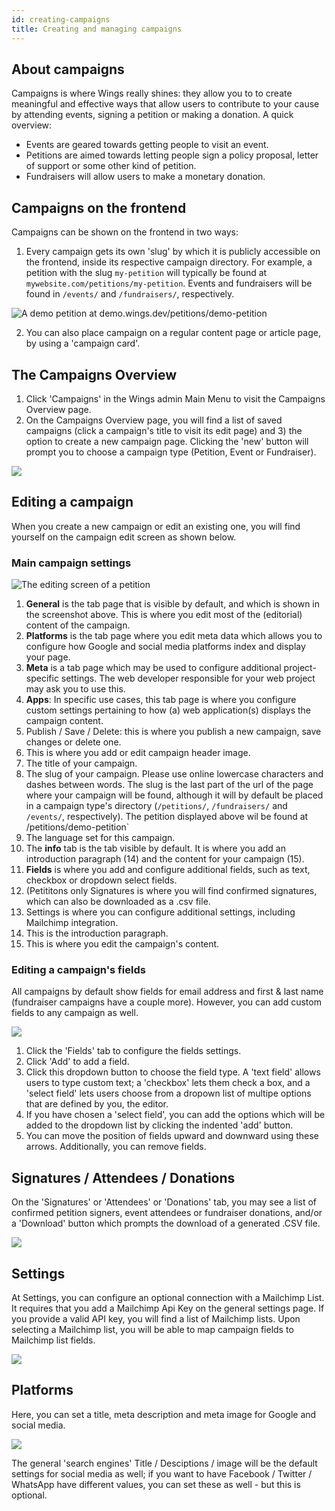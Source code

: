 ```yaml
---
id: creating-campaigns
title: Creating and managing campaigns
---
```


## About campaigns
Campaigns is where Wings really shines: they allow you to to create meaningful and effective ways that allow users to contribute to your cause by attending events, signing a petition or making a donation. A quick overview:

- Events are geared towards getting people to visit an event. 
- Petitions are aimed towards letting people sign a policy proposal, letter of support or some other kind of petition.
- Fundraisers will allow users to make a monetary donation.

## Campaigns on the frontend
Campaigns can be shown on the frontend in two ways:

1. Every campaign gets its own 'slug'  by which it is publicly accessible on the frontend, inside its respective campaign directory. For example, a petition with the slug `my-petition` will typically be found at `mywebsite.com/petitions/my-petition`. Events and fundraisers will be found in `/events/` and `/fundraisers/`, respectively.

![A demo petition at [demo.wings.dev/petitions/demo-petition](https://demo.wings.dev/petitions/demo-petition)](https://bureaubolster.s3-eu-west-1.amazonaws.com/IMG_1087.png)

2. You can also place campaign on a regular content page or article page, by using a 'campaign card'.

## The Campaigns Overview 
1. Click 'Campaigns' in the Wings admin Main Menu to visit the Campaigns Overview page. 
2. On the Campaigns Overview page, you will find a list of saved campaigns (click a campaign's title to visit its edit page) and 3) the option to create a new campaign page. Clicking the 'new' button will prompt you to choose a campaign type (Petition, Event or Fundraiser).
 
![](https://bureaubolster.s3-eu-west-1.amazonaws.com/Photo-2019-08-04-14-19.jpg)

## Editing a campaign
When you create a new campaign or edit an existing one, you will find yourself on the campaign edit screen as shown below.

### Main campaign settings

![The editing screen of a petition](https://bureaubolster.s3-eu-west-1.amazonaws.com/IMG_1090.jpeg)

1. **General** is the tab page that is visible by default, and which is shown in the screenshot above. This is where you edit most of the (editorial) content of the campaign.
2. **Platforms** is the tab page where you  edit meta data which allows you to configure how Google and social media platforms index and display your page.
3. **Meta** is a tab page which may be used to configure additional project-specific settings. The web developer responsible for your web project may ask you to use this.
4. **Apps**: In specific use cases, this tab page is where you configure custom settings pertaining to how (a) web application(s) displays the campaign content. 
5. Publish / Save / Delete: this is where you publish a new campaign, save changes or delete one.
6. This is where you add or edit campaign header image.
7. The title of your campaign.
8. The slug of your campaign. Please use online lowercase characters and dashes between words. The slug is the last part of the url of the page where your campaign will be found, although it will by default be placed in a campaign type's directory (`/petitions/`, `/fundraisers/` and `/events/`, respectively). The petition displayed above wil be found at /petitions/demo-petition`
9. The language set for this campaign.
10. The **info** tab is the tab visible by default. It is where you add an introduction paragraph (14) and the content for your campaign (15).
11. **Fields** is where you add and configure additional fields, such as text, checkbox or dropdown select fields.
12. (Petititons only Signatures is where you will find confirmed signatures, which can also be downloaded as a .csv file.
13. Settings is where you can configure additional settings, including Mailchimp integration.
14. This is the introduction paragraph.
15. This is where you edit the campaign's content.

### Editing a campaign's fields
All campaigns by default show fields for email address and first & last name (fundraiser campaigns have a couple more). However, you can add custom fields to any campaign as well.

![](https://bureaubolster.s3-eu-west-1.amazonaws.com/IMG_1098.jpeg)

1. Click the 'Fields' tab to configure the fields settings.
2. Click 'Add' to add a field.
3. Click this dropdown button to choose the field type. A 'text field' allows users to type custom text; a 'checkbox' lets them check a box, and a 'select field' lets users choose from a dropown list of multipe options that are defined by you, the editor.
4. If you have chosen a 'select field', you can add the options which will be added to the dropdown list by clicking the indented 'add' button.
5. You can move the position of fields upward and downward using these arrows. Additionally, you can remove fields.

## Signatures / Attendees / Donations
On the 'Signatures' or 'Attendees' or 'Donations' tab, you may see a list of confirmed petition signers, event attendees or fundraiser donations, and/or a 'Download' button which prompts the download of a generated .CSV file.

![](https://bureaubolster.s3-eu-west-1.amazonaws.com/IMG_1100.jpeg)

## Settings
At Settings, you can configure an optional connection with a Mailchimp List. It requires that you add a Mailchimp Api Key on the general settings page. If you provide a valid API key, you will find a list of Mailchimp lists. Upon selecting a Mailchimp list, you will be able to map campaign fields to Mailchimp list fields. 

![](https://bureaubolster.s3-eu-west-1.amazonaws.com/IMG_1102.jpeg)

## Platforms
Here, you can set a title, meta description and meta image for Google and social media. 

![](https://s3-eu-west-1.amazonaws.com/bureaubolster/Wings_2019-03-25_11-52-17.png)

The general 'search engines' Title / Desciptions / image will be the default settings for social media as well; if you want to have Facebook / Twitter / WhatsApp have different values, you can set these as well - but this is optional. 

